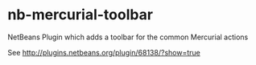 nb-mercurial-toolbar
==================================

NetBeans Plugin which adds a toolbar for the common Mercurial actions

See http://plugins.netbeans.org/plugin/68138/?show=true
